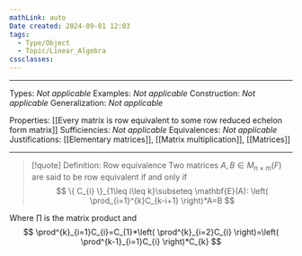 ```yaml
---
mathLink: auto
Date created: 2024-09-01 12:03
tags:
  - Type/Object
  - Topic/Linear_Algebra
cssclasses:
---
```


---  

Types: _Not applicable_
Examples: _Not applicable_
Construction: _Not applicable_
Generalization: _Not applicable_

Properties: [[Every matrix is row equivalent to some row reduced echelon form matrix]]
Sufficiencies: _Not applicable_
Equivalences: _Not applicable_
Justifications: [[Elementary matrices]], [[Matrix multiplication]], [[Matrices]]

---

> [!quote] Definition: Row equivalence
> Two matrices $A,B\in M_{n\times m}(F)$ are said to be row equivalent if and only if $$ \{ C_{i} \}_{1\leq i\leq k}\subseteq \mathbf{E}(A): \left( \prod_{i=1}^{k}C_{k-i+1}  \right)*A=B  $$

Where $\prod$ is the matrix product and $$ \prod^{k}_{i=1}C_{i}=C_{1}*\left( \prod^{k}_{i=2}C_{i} \right)=\left( \prod^{k-1}_{i=1}C_{i} \right)*C_{k}  $$
